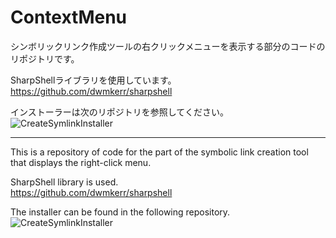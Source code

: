 # ContextMenu

シンボリックリンク作成ツールの右クリックメニューを表示する部分のコードのリポジトリです。

SharpShellライブラリを使用しています。<br>
https://github.com/dwmkerr/sharpshell

インストーラーは次のリポジトリを参照してください。<br>
![CreateSymlinkInstaller](https://github.com/nahi-da/CreateSymlinkInstaller)

<hr>

This is a repository of code for the part of the symbolic link creation tool that displays the right-click menu.

SharpShell library is used.<br>
https://github.com/dwmkerr/sharpshell

The installer can be found in the following repository.<br>
![CreateSymlinkInstaller](https://github.com/nahi-da/CreateSymlinkInstaller)

